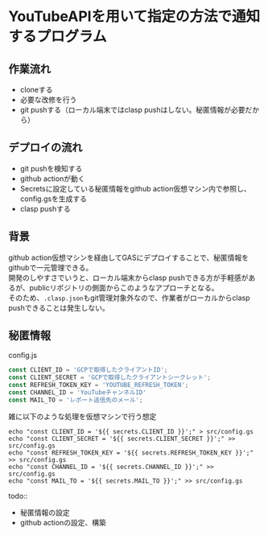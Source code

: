 # YouTubeAPIを用いて指定の方法で通知するプログラム

## 作業流れ
* cloneする
* 必要な改修を行う
* git pushする（ローカル端末ではclasp pushはしない。秘匿情報が必要だから）

## デプロイの流れ
* git pushを検知する
* github actionが動く
* Secretsに設定している秘匿情報をgithub action仮想マシン内で参照し、config.gsを生成する
* clasp pushする

## 背景
github action仮想マシンを経由してGASにデプロイすることで、秘匿情報をgithubで一元管理できる。  
開発のしやすさでいうと、ローカル端末からclasp pushできる方が手軽感があるが、publicリポジトリの側面からこのようなアプローチとなる。  
そのため、`.clasp.json`もgit管理対象外なので、作業者がローカルからclasp pushできることは発生しない。  

## 秘匿情報

config.js
```config.js
const CLIENT_ID = 'GCPで取得したクライアントID';
const CLIENT_SECRET = 'GCPで取得したクライアントシークレット';
const REFRESH_TOKEN_KEY = 'YOUTUBE_REFRESH_TOKEN';
const CHANNEL_ID = 'YouTubeチャンネルID' 
const MAIL_TO = 'レポート送信先のメール';
```

雑に以下のような処理を仮想マシンで行う想定
```
echo "const CLIENT_ID = '${{ secrets.CLIENT_ID }}';" > src/config.gs
echo "const CLIENT_SECRET = '${{ secrets.CLIENT_SECRET }}';" >> src/config.gs
echo "const REFRESH_TOKEN_KEY = '${{ secrets.REFRESH_TOKEN_KEY }}';" >> src/config.gs
echo "const CHANNEL_ID = '${{ secrets.CHANNEL_ID }}';" >> src/config.gs
echo "const MAIL_TO = '${{ secrets.MAIL_TO }}';" >> src/config.gs
```

todo::
* 秘匿情報の設定
* github actionの設定、構築
